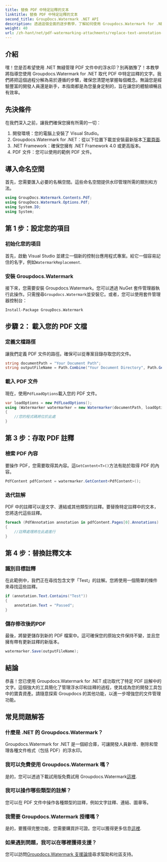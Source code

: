 ```yaml
---
title: 替換 PDF 中特定註釋的文本
linktitle: 替換 PDF 中特定註釋的文本
second_title: GroupDocs.Watermark .NET API
description: 透過這個全面的逐步教學，了解如何使用 Groupdocs.Watermark for .NET 取代特定 PDF 註解中的文字。
weight: 40
url: /zh-hant/net/pdf-watermarking-attachments/replace-text-annotation-pdf/
---
```

## 介紹
嘿！您是否希望使用 .NET 無縫管理 PDF 文件中的浮水印？別再猶豫了！本教學將指導您使用 Groupdocs.Watermark for .NET 取代 PDF 中特定註釋的文字。我們將把這個過程分解為易於遵循的步驟，確保您清楚地掌握每個概念。無論您是經驗豐富的開發人員還是新手，本指南都是為您量身定制的，旨在讓您的體驗順暢且有效率。
## 先決條件
在我們深入之前，讓我們確保您擁有所需的一切：
1. 開發環境：您的電腦上安裝了 Visual Studio。
2.  Groupdocs.Watermark for .NET：從以下位置下載並安裝最新版本[下載頁面](https://releases.groupdocs.com/Watermark/net/).
3. .NET Framework：確保您擁有 .NET Framework 4.0 或更高版本。
4. PDF 文件：您可以使用的範例 PDF 文件。
## 導入命名空間
首先，您需要匯入必要的名稱空間。這些命名空間提供水印管理所需的類別和方法。
```csharp
using GroupDocs.Watermark.Contents.Pdf;
using GroupDocs.Watermark.Options.Pdf;
using System.IO;
using System;
```
## 第 1 步：設定您的項目
### 初始化您的項目
首先，啟動 Visual Studio 並建立一個新的控制台應用程式專案。給它一個容易記住的名字，例如`WatermarkReplacement`.
### 安裝 Groupdocs.Watermark
接下來，您需要安裝 Groupdocs.Watermark。您可以透過 NuGet 套件管理器執行此操作。只需搜尋`Groupdocs.Watermark`並安裝它。或者，您可以使用套件管理器控制台：
```shell
Install-Package GroupDocs.Watermark
```
## 步驟 2： 載入您的 PDF 文檔
### 定義文檔路徑
讓我們定義 PDF 文件的路徑。確保可以從專案目錄存取您的文件。
```csharp
string documentPath = "Your Document Path";
string outputFileName = Path.Combine("Your Document Directory", Path.GetFileName(documentPath));
```
### 載入 PDF 文件
現在，使用`PdfLoadOptions`載入您的 PDF 文件。
```csharp
var loadOptions = new PdfLoadOptions();
using (Watermarker watermarker = new Watermarker(documentPath, loadOptions))
{
    //您的程式碼將位於此處
}
```
## 第 3 步：存取 PDF 註釋
### 檢索 PDF 內容
要操作 PDF，您需要取得其內容。這`GetContent<T>()`方法有助於取得 PDF 的內容。
```csharp
PdfContent pdfContent = watermarker.GetContent<PdfContent>();
```
### 迭代註解
PDF 中的註釋可以是文字、連結或其他類型的註釋。要替換特定註釋中的文本，您將迭代這些註釋。
```csharp
foreach (PdfAnnotation annotation in pdfContent.Pages[0].Annotations)
{
    //註釋處理將在此處進行
}
```
## 第 4 步：替換註釋文本
### 識別目標註釋
在此範例中，我們正在尋找包含文字「Test」的註解。您將使用一個簡單的條件來尋找這些註釋。
```csharp
if (annotation.Text.Contains("Test"))
{
    annotation.Text = "Passed";
}
```
### 儲存修改後的PDF
最後，將變更儲存到新的 PDF 檔案中。這可確保您的原始文件保持不變，並且您擁有帶有更新註釋的新版本。
```csharp
watermarker.Save(outputFileName);
```

## 結論
恭喜！您已使用 Groupdocs.Watermark for .NET 成功取代了特定 PDF 註解中的文字。這個強大的工具簡化了管理浮水印和註釋的過程，使其成為您的開發工具包中的寶貴資產。請隨意探索 Groupdocs 的其他功能，以進一步增強您的文件管理功能。
## 常見問題解答
### 什麼是 .NET 的 Groupdocs.Watermark？
Groupdocs.Watermark for .NET 是一個綜合庫，可讓開發人員新增、刪除和管理各種文件格式（包括 PDF）的浮水印。
### 我可以免費使用 Groupdocs.Watermark 嗎？
是的，您可以透過下載試用版免費試用 Groupdocs.Watermark[這裡](https://releases.groupdocs.com/).
### 我可以操作哪些類型的註解？
您可以在 PDF 文件中操作各種類型的註釋，例如文字註釋、連結、圖章等。
### 我需要 Groupdocs.Watermark 授權嗎？
是的，要獲得完整功能，您需要購買許可證。您可以獲得更多信息[這裡](https://purchase.groupdocs.com/buy).
### 如果遇到問題，我可以在哪裡獲得支援？
您可以訪問[Groupdocs.Watermark 支援論壇](https://forum.groupdocs.com/c/watermark/19)尋求幫助和社區支持。